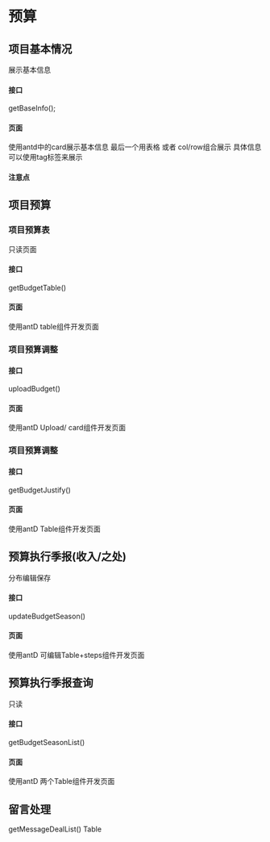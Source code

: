 # 预算

## 项目基本情况
展示基本信息
#### 接口
getBaseInfo(); 
#### 页面
使用antd中的card展示基本信息
最后一个用表格 或者 col/row组合展示 具体信息可以使用tag标签来展示
#### 注意点

## 项目预算
### 项目预算表
只读页面
#### 接口
getBudgetTable()
#### 页面
使用antD table组件开发页面

### 项目预算调整
#### 接口
uploadBudget()
#### 页面
使用antD Upload/ card组件开发页面

### 项目预算调整
#### 接口
getBudgetJustify()
#### 页面
使用antD Table组件开发页面

## 预算执行季报(收入/之处)
分布编辑保存
#### 接口
updateBudgetSeason()
#### 页面
使用antD 可编辑Table+steps组件开发页面

## 预算执行季报查询
只读
#### 接口
getBudgetSeasonList()
#### 页面
使用antD 两个Table组件开发页面

## 留言处理
getMessageDealList()
Table 

